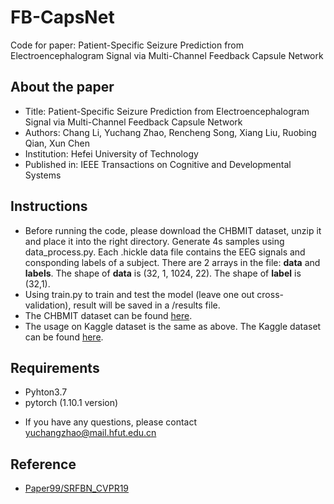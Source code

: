 # FB-CapsNet
Code for paper: Patient-Specific Seizure Prediction from Electroencephalogram Signal via Multi-Channel Feedback Capsule Network

## About the paper
* Title: Patient-Specific Seizure Prediction from Electroencephalogram Signal via Multi-Channel Feedback Capsule Network
* Authors: Chang Li, Yuchang Zhao, Rencheng Song, Xiang Liu, Ruobing Qian, Xun Chen
* Institution: Hefei University of Technology
* Published in: IEEE Transactions on Cognitive and Developmental Systems
## Instructions
* Before running the code, please download the CHBMIT dataset, unzip it and place it into the right directory. Generate 4s samples using data_process.py.  Each .hickle data file contains the EEG signals and consponding labels of a subject. There are 2 arrays in the file: **data** 
and **labels**. The shape of **data** is (32, 1, 1024, 22). The shape of **label** is (32,1). 
* Using train.py to train and test the model (leave one out cross-validation), result will be saved in a /results file.
* The CHBMIT dataset can be found [here](https://physionet.org/content/chbmit/1.0.0/).
* The usage on Kaggle dataset is the same as above. The Kaggle dataset can be found [here]( https://www.kaggle.com/c/seizure-prediction/data).

## Requirements
+ Pyhton3.7
+ pytorch (1.10.1 version)
* If you have any questions, please contact yuchangzhao@mail.hfut.edu.cn

## Reference
* [Paper99/SRFBN_CVPR19](https://github.com/Paper99/SRFBN_CVPR19)
